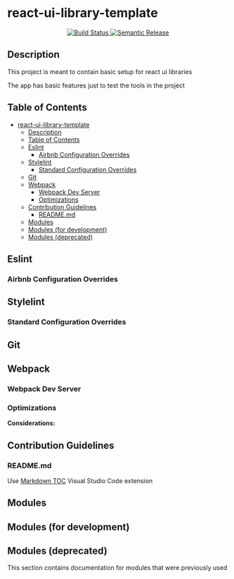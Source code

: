 # react-ui-library-template

<p align="center">
  <a href="https://travis-ci.org/ramonrf/react-ui-library-template/builds">
    <img src="https://travis-ci.org/ramonrf/react-ui-library-template.svg?branch=develop" alt="Build Status">
  </a>
  <a href="https://github.com/semantic-release/semantic-release">
    <img src="https://img.shields.io/badge/%20%20%F0%9F%93%A6%F0%9F%9A%80-semantic--release-e10079.svg" alt="Semantic Release">
  </a>
</p>

## Description
This project is meant to contain basic setup for react ui libraries

The app has basic features just to test the tools in the project

## Table of Contents

<!-- TOC -->

- [react-ui-library-template](#react-ui-library-template)
  - [Description](#description)
  - [Table of Contents](#table-of-contents)
  - [Eslint](#eslint)
    - [Airbnb Configuration Overrides](#airbnb-configuration-overrides)
  - [Stylelint](#stylelint)
    - [Standard Configuration Overrides](#standard-configuration-overrides)
  - [Git](#git)
  - [Webpack](#webpack)
    - [Webpack Dev Server](#webpack-dev-server)
    - [Optimizations](#optimizations)
  - [Contribution Guidelines](#contribution-guidelines)
    - [README.md](#readmemd)
  - [Modules](#modules)
  - [Modules (for development)](#modules-for-development)
  - [Modules (deprecated)](#modules-deprecated)

<!-- /TOC -->

## Eslint

### Airbnb Configuration Overrides

## Stylelint

### Standard Configuration Overrides

## Git

## Webpack

### Webpack Dev Server

### Optimizations

**Considerations:**

## Contribution Guidelines

### README.md
Use [Markdown TOC](https://marketplace.visualstudio.com/items?itemName=AlanWalk.markdown-toc) Visual Studio Code extension

## Modules

## Modules (for development)

## Modules (deprecated)
This section contains documentation for modules that were previously used
